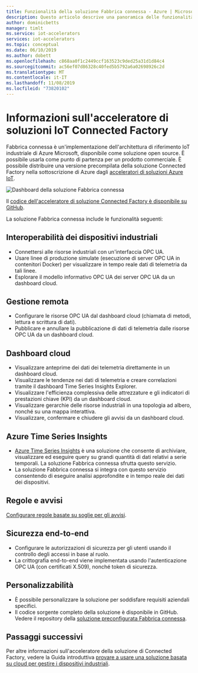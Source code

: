 ```yaml
---
title: Funzionalità della soluzione Fabbrica connessa - Azure | Microsoft Docs
description: Questo articolo descrive una panoramica delle funzionalità della soluzione preconfigurata di Connected Factory, ad esempio il dashboard cloud, le regole e gli avvisi.
author: dominicbetts
manager: timlt
ms.service: iot-accelerators
services: iot-accelerators
ms.topic: conceptual
ms.date: 06/10/2019
ms.author: dobett
ms.openlocfilehash: c868aa0f1c2449ccf163523c9ded25a31d1d84c4
ms.sourcegitcommit: ac56ef07d86328c40fed5b5792a6a02698926c2d
ms.translationtype: MT
ms.contentlocale: it-IT
ms.lasthandoff: 11/08/2019
ms.locfileid: "73820102"
---
```

# <a name="what-is-connected-factory-iot-solution-accelerator"></a>Informazioni sull'acceleratore di soluzioni IoT Connected Factory

Fabbrica connessa è un'implementazione dell'architettura di riferimento IoT industriale di Azure Microsoft, disponibile come soluzione open source. È possibile usarla come punto di partenza per un prodotto commerciale. È possibile distribuire una versione precompilata della soluzione Connected Factory nella sottoscrizione di Azure dagli [acceleratori di soluzioni Azure IoT](https://www.azureiotsolutions.com/#solutions/types/CF).

![Dashboard della soluzione Fabbrica connessa](./media/iot-accelerators-connected-factory-features/dashboard.png)

Il [codice dell'acceleratore di soluzione Connected Factory è disponibile su GitHub](https://github.com/Azure/azure-iot-connected-factory).

La soluzione Fabbrica connessa include le funzionalità seguenti:

## <a name="industrial-device-interoperability"></a>Interoperabilità dei dispositivi industriali

- Connettersi alle risorse industriali con un'interfaccia OPC UA.
- Usare linee di produzione simulate (esecuzione di server OPC UA in contenitori Docker) per visualizzare in tempo reale dati di telemetria da tali linee.
- Esplorare il modello informativo OPC UA dei server OPC UA da un dashboard cloud.

## <a name="remote-management"></a>Gestione remota

- Configurare le risorse OPC UA dal dashboard cloud (chiamata di metodi, lettura e scrittura di dati).
- Pubblicare e annullare la pubblicazione di dati di telemetria dalle risorse OPC UA da un dashboard cloud.

## <a name="cloud-dashboard"></a>Dashboard cloud

- Visualizzare anteprime dei dati dei telemetria direttamente in un dashboard cloud.
- Visualizzare le tendenze nei dati di telemetria e creare correlazioni tramite il dashboard Time Series Insights Explorer.
- Visualizzare l'efficienza complessiva delle attrezzature e gli indicatori di prestazioni chiave (KPI) da un dashboard cloud.
- Visualizzare gerarchie delle risorse industriali in una topologia ad albero, nonché su una mappa interattiva.
- Visualizzare, confermare e chiudere gli avvisi da un dashboard cloud.

## <a name="azure-time-series-insights"></a>Azure Time Series Insights

- [Azure Time Series Insights](../time-series-insights/time-series-insights-overview.md) è una soluzione che consente di archiviare, visualizzare ed eseguire query su grandi quantità di dati relativi a serie temporali. La soluzione Fabbrica connessa sfrutta questo servizio.
- La soluzione Fabbrica connessa si integra con questo servizio consentendo di eseguire analisi approfondite e in tempo reale dei dati dei dispositivi.

## <a name="rules-and-alerts"></a>Regole e avvisi

[Configurare regole basate su soglie per gli avvisi](iot-accelerators-connected-factory-configure.md).

## <a name="end-to-end-security"></a>Sicurezza end-to-end

- Configurare le autorizzazioni di sicurezza per gli utenti usando il controllo degli accessi in base al ruolo.
- La crittografia end-to-end viene implementata usando l'autenticazione OPC UA (con certificati X.509), nonché token di sicurezza.

## <a name="customizability"></a>Personalizzabilità

- È possibile personalizzare la soluzione per soddisfare requisiti aziendali specifici.
- Il codice sorgente completo della soluzione è disponibile in GitHub. Vedere il repository della [soluzione preconfigurata Fabbrica connessa](https://github.com/Azure/azure-iot-connected-factory).

## <a name="next-steps"></a>Passaggi successivi

Per altre informazioni sull'acceleratore della soluzione di Connected Factory, vedere la Guida introduttiva [provare a usare una soluzione basata su cloud per gestire i dispositivi industriali](quickstart-connected-factory-deploy.md).
